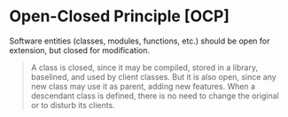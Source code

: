 # Open-Closed Principle [OCP]

Software entities (classes, modules, functions, etc.) should be open for extension, but closed for modification.

> A class is closed, since it may be compiled, stored in a library, baselined, and used by client classes. But it is also open, since any new class may use it as parent, adding new features. When a descendant class is defined, there is no need to change the original or to disturb its clients.